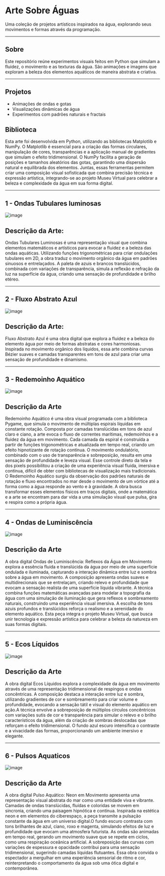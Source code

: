 # Arte Sobre Águas

Uma coleção de projetos artísticos inspirados na água, explorando seus movimentos e formas através da programação.

---

## Sobre

Este repositório reúne experimentos visuais feitos em Python que simulam a fluidez, o movimento e as texturas da água. São animações e imagens que exploram a beleza dos elementos aquáticos de maneira abstrata e criativa.

---

## Projetos

- Animações de ondas e gotas  
- Visualizações dinâmicas de água  
- Experimentos com padrões naturais e fractais  


## Biblioteca

Esta arte foi desenvolvida em Python, utilizando as bibliotecas Matplotlib e NumPy. O Matplotlib é essencial para a criação das formas circulares,
manipulação de cores, transparências e a aplicação manual de gradientes que simulam o efeito tridimensional. O NumPy facilita a geração de posições e 
tamanhos aleatórios das gotas, garantindo uma dispersão natural e equilibrada dos elementos.
Juntas, essas ferramentas permitem criar uma composição visual sofisticada que combina precisão técnica e expressão artística, 
integrando-se ao projeto Museu Virtual para celebrar a beleza e complexidade da água em sua forma digital.

---
## 1 - Ondas Tubulares luminosas

![image](https://github.com/user-attachments/assets/4817030c-ee54-4ddc-ba77-cf96d0745e94)

## Descrição da Arte:

Ondas Tubulares Luminosas é uma representação visual que combina elementos matemáticos e artísticos para evocar a fluidez e a beleza das ondas aquáticas. 
Utilizando funções trigonométricas para criar ondulações tubulares em 2D, a obra traduz o movimento orgânico da água em padrões sinuosos e entrelaçados.
A paleta de azuis e brancos translúcidos, combinada com variações de transparência, simula a reflexão e refração da luz na superfície da água, criando 
uma sensação de profundidade e brilho etéreo.

---

## 2 - Fluxo Abstrato Azul

![image](https://github.com/user-attachments/assets/950ee7b1-6cd2-4d68-970a-d377064526cd)

## Descrição da Arte:

Fluxo Abstrato Azul é uma obra digital que explora a fluidez e a beleza do elemento água por meio de formas abstratas e cores harmoniosas. 
Inspirada no movimento orgânico dos líquidos, essa arte combina curvas Bézier suaves e camadas transparentes em tons de azul para criar uma 
sensação de profundidade e dinamismo.

---

## 3 - Redemoinho Aquático 

![image](https://github.com/user-attachments/assets/604c5b4a-264c-4385-a7d9-3857e73dd5ce)

## Descrição da Arte

Redemoinho Aquático é uma obra visual programada com a biblioteca Pygame, que simula o movimento de múltiplas espirais líquidas em constante rotação. 
Composta por camadas translúcidas em tons de azul claro e ciano, a arte evoca o fluxo de correntes marítimas, redemoinhos e a fluidez da água em movimento.
Cada camada da espiral é construída a partir de funções trigonométricas e atualizada em tempo real, criando um efeito hipnotizante de rotação contínua. O movimento ondulatório,
combinado com o uso de transparência e sobreposição, resulta em uma sensação de profundidade e leveza visual.
Esse controle direto da tela e dos pixels possibilitou a criação de uma experiência visual fluida, imersiva e contínua, difícil de obter com bibliotecas de visualização mais tradicionais.
O Redemoinho Aquático surgiu da observação dos padrões naturais de rotação e fluxo encontrados no mar desde o movimento de um vórtice até a forma como a água responde ao vento e à gravidade. 
A obra busca transformar esses elementos físicos em traços digitais, onde a matemática e a arte se encontram para dar vida a uma simulação visual que pulsa, gira e respira como a própria água.

---

## 4 - Ondas de Luminiscência

![image](https://github.com/user-attachments/assets/8fb097f5-2d16-41d6-87de-3fa821b3cb44)


## Descrição da Arte
A obra digital Ondas de Luminiscência: Reflexos da Água em Movimento explora a essência fluida e translúcida da água por meio de uma superfície ondulada e iluminada, capturando a interação dinâmica
entre luz e sombra sobre a água em movimento. A composição apresenta ondas suaves e multidirecionais que se entrelaçam, criando relevo 
e profundidade que evocam a sensação realista de uma superfície líquida vibrante.
A técnica combina funções matemáticas avançadas para modelar a topografia da água com uma simulação de iluminação que gera reflexos e sombreamento naturais,
construindo uma experiência visual imersiva. A escolha de tons azuis profundos e translúcidos reforça o realismo e a serenidade do elemento aquático.
Esta peça integra o projeto Museu Virtual, que busca unir tecnologia e expressão artística para celebrar a beleza da natureza em suas formas digitais.

---

## 5 - Ecos Líquidos

![image](https://github.com/user-attachments/assets/5f5b8870-a44d-43ac-9808-eb907244cd2e)



## Descrição da Arte
A obra digital Ecos Líquidos explora a complexidade da água em movimento através de uma representação tridimensional de respingos e ondas concêntricas.
A composição destaca a interação entre luz e sombra, utilizando gradientes de cor e sombreamento para criar volume e profundidade, evocando a sensação tátil e 
visual do elemento aquático em ação.A técnica envolve a sobreposição de múltiplos círculos concêntricos com variações sutis de cor e transparência 
para simular o relevo e o brilho característicos da água, além da criação de sombras deslocadas que reforçam o efeito tridimensional. 
O fundo azul escuro intensifica o contraste e a vivacidade das formas, 
proporcionando um ambiente imersivo e elegante.


---

## 6 - Pulsos Aquaticos

![image](https://github.com/user-attachments/assets/27a93ff3-f42b-47ec-942f-1376601e6c71)

## Descrição da Arte
A obra digital Pulso Aquático: Neon em Movimento apresenta uma representação visual abstrata do mar como uma entidade viva e vibrante. Camadas de ondas translúcidas, 
fluídas e coloridas se movem em sincronia, criando uma paisagem hipnótica e contínua. Inspirada na estética neon e em elementos do ciberespaço, a peça transmite a 
pulsação constante da água em um universo digital.O fundo escuro contrasta com tons brilhantes de azul, ciano, roxo e magenta, simulando efeitos de luz e profundidade que 
evocam uma atmosfera futurista. As ondas são animadas em tempo real, gerando um movimento suave que se repete em ciclos, como uma respiração oceânica artificial.
A sobreposição das curvas com variações de espessura e opacidade contribui para uma sensação tridimensional, sugerindo camadas líquidas flutuantes.
Essa obra convida o espectador a mergulhar em uma experiência sensorial de ritmo e cor, reinterpretando o comportamento da água sob uma ótica digital e contemporânea.
